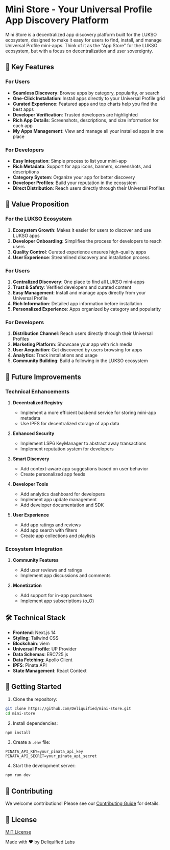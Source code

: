 # Mini Store - Your Universal Profile App Discovery Platform

Mini Store is a decentralized app discovery platform built for the LUKSO ecosystem, designed to make it easy for users to find, install, and manage Universal Profile mini-apps. Think of it as the "App Store" for the LUKSO ecosystem, but with a focus on decentralization and user sovereignty.

## 🌟 Key Features

### For Users
- **Seamless Discovery**: Browse apps by category, popularity, or search
- **One-Click Installation**: Install apps directly to your Universal Profile grid
- **Curated Experience**: Featured apps and top charts help you find the best apps
- **Developer Verification**: Trusted developers are highlighted
- **Rich App Details**: Screenshots, descriptions, and size information for each app
- **My Apps Management**: View and manage all your installed apps in one place

### For Developers
- **Easy Integration**: Simple process to list your mini-app
- **Rich Metadata**: Support for app icons, banners, screenshots, and descriptions
- **Category System**: Organize your app for better discovery
- **Developer Profiles**: Build your reputation in the ecosystem
- **Direct Distribution**: Reach users directly through their Universal Profiles

## 🚀 Value Proposition

### For the LUKSO Ecosystem
1. **Ecosystem Growth**: Makes it easier for users to discover and use LUKSO apps
2. **Developer Onboarding**: Simplifies the process for developers to reach users
3. **Quality Control**: Curated experience ensures high-quality apps
4. **User Experience**: Streamlined discovery and installation process

### For Users
1. **Centralized Discovery**: One place to find all LUKSO mini-apps
2. **Trust & Safety**: Verified developers and curated content
3. **Easy Management**: Install and manage apps directly from your Universal Profile
4. **Rich Information**: Detailed app information before installation
5. **Personalized Experience**: Apps organized by category and popularity

### For Developers
1. **Distribution Channel**: Reach users directly through their Universal Profiles
2. **Marketing Platform**: Showcase your app with rich media
3. **User Acquisition**: Get discovered by users browsing for apps
4. **Analytics**: Track installations and usage
5. **Community Building**: Build a following in the LUKSO ecosystem

## 🔮 Future Improvements

### Technical Enhancements
1. **Decentralized Registry**
   - Implement a more efficient backend service for storing mini-app metadata
   - Use IPFS for decentralized storage of app data

2. **Enhanced Security**
   - Implement LSP6 KeyManager to abstract away transactions
   - Implement reputation system for developers

3. **Smart Discovery**
   - Add context-aware app suggestions based on user behavior
   - Create personalized app feeds

4. **Developer Tools**
   - Add analytics dashboard for developers
   - Implement app update management
   - Add developer documentation and SDK

5. **User Experience**
   - Add app ratings and reviews
   - Add app search with filters
   - Create app collections and playlists

### Ecosystem Integration

1. **Community Features**
   - Add user reviews and ratings
   - Implement app discussions and comments

2. **Monetization**
   - Add support for in-app purchases
   - Implement app subscriptions (o_O)

## 🛠️ Technical Stack

- **Frontend**: Next.js 14
- **Styling**: Tailwind CSS
- **Blockchain**: viem
- **Universal Profile**: UP Provider
- **Data Schemas**: ERC725.js
- **Data Fetching**: Apollo Client
- **IPFS**: Pinata API
- **State Management**: React Context

## 🚀 Getting Started

1. Clone the repository:
```bash
git clone https://github.com/Deliquified/mini-store.git
cd mini-store
```

2. Install dependencies:
```bash
npm install
```

3. Create a `.env` file:
```env
PINATA_API_KEY=your_pinata_api_key
PINATA_API_SECRET=your_pinata_api_secret
```

4. Start the development server:
```bash
npm run dev
```

## 🤝 Contributing

We welcome contributions! Please see our [Contributing Guide](CONTRIBUTING.md) for details.

## 📝 License

[MIT License](LICENSE)

Made with ❤️ by Deliquified Labs
